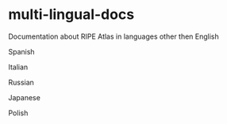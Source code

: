 # multi-lingual-docs
Documentation about RIPE Atlas in languages other then English

Spanish

Italian

Russian

Japanese

Polish


